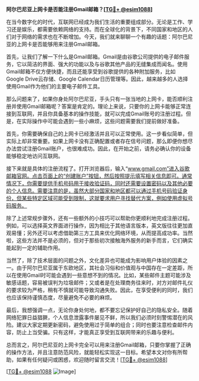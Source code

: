 **阿尔巴尼亚上网卡是否能注册Gmail邮箱？[[TG💪+ @esim1088](https://t.me/s/esim1088)]**

在当今数字化的时代，互联网已经成为我们生活的重要组成部分。无论是工作、学习还是娱乐，都需要依赖网络的支持。而在全球化的背景下，不同国家和地区的人们对于网络的需求也在不断增加。今天，我们就来聊聊一个有趣的话题：阿尔巴尼亚的上网卡是否能够用来注册Gmail邮箱。

首先，让我们了解一下什么是Gmail邮箱。Gmail是由谷歌公司提供的电子邮件服务，它以简洁的界面、强大的功能以及与谷歌其他产品的无缝集成而闻名。使用Gmail邮箱不仅方便快捷，而且还能享受到谷歌提供的各种附加服务，比如Google Drive云存储、Google Calendar日历管理等。因此，越来越多的人选择使用Gmail作为他们的主要电子邮件工具。

那么问题来了，如果你身处阿尔巴尼亚，手头只有一张当地的上网卡，能否顺利注册并使用Gmail邮箱呢？答案是肯定的。理论上来说，只要你的上网卡能够正常连接到互联网，并且你具备基本的操作技能，就可以完成Gmail账号的注册过程。但是，在实际操作中可能会遇到一些小麻烦，这些问题需要我们提前做好准备。

首先，你需要确保自己的上网卡已经激活并且可以正常使用。这一步看似简单，但实际上却非常重要。如果上网卡没有正确配置或者存在信号问题，那么即便你想尽办法尝试注册Gmail账户，也很难成功。因此，在开始之前，请务必确认你的设备能够稳定地访问互联网。

接下来就是具体的注册流程了。打开浏览器后，输入“www.gmail.com”进入谷歌邮箱官网。点击页面上的“创建账户”按钮，然后按照提示填写相关信息即可。通常情况下，你需要提供手机号码用于接收验证码，同时还需要设置密码以及其他必要的个人信息。需要注意的是，虽然大部分国家和地区都可以通过手机号码验证身份，但某些特定区域可能受到限制，这就要求用户寻找替代方案，例如使用虚拟号码服务。

除了上述常规步骤外，还有一些额外的小技巧可以帮助你更顺利地完成注册过程。例如，可以选择英文界面进行操作，因为相比于其他语言版本，英文版往往更加直观易懂；另外还可以考虑借助第三方工具来优化网络环境，从而提高成功率。当然啦，这些方法并不是必须的，但对于那些初次接触海外服务的新手而言，它们确实能起到一定的辅助作用。

当然了，除了技术层面的问题之外，文化差异也可能成为影响用户体验的因素之一。由于阿尔巴尼亚属于东欧地区，其社会习俗和价值观与中国存在一定差距，所以在使用Gmail时可能会遇到一些意想不到的情况。比如，某些邮件主题可能涉及敏感话题，容易被误判为垃圾邮件；又或者是在处理商务往来时，对方对邮件礼仪的要求较为严格，稍有不慎就可能导致沟通失败。因此，在享受便利的同时，我们也应该保持谨慎态度，尽量避免不必要的麻烦。

最后，我想强调一点，无论你身处何地，都不要忘记保护好自己的隐私安全。随着网络犯罪日益猖獗，个人信息泄露事件屡见不鲜，所以我们必须时刻警惕潜在的风险。建议大家定期更新密码，避免使用过于简单的组合；同时也要注意检查邮件内容，防止上当受骗。只有这样，才能真正享受到互联网带来的乐趣与便利。

总而言之，阿尔巴尼亚的上网卡完全可以用来注册Gmail邮箱，只要你掌握了正确的操作方法，并且注意防范风险，就能轻松实现这一目标。希望本文对你有所帮助，如果有任何疑问或困惑，欢迎随时留言交流！[[TG💪+ @esim1088](https://t.me/s/esim1088)]

[[TG💪+ @esim1088](https://t.me/s/esim1088) ![Image](https://i.postimg.cc/4NQfJmqS/Snipaste-2025-05-13-00-14-12.png)]